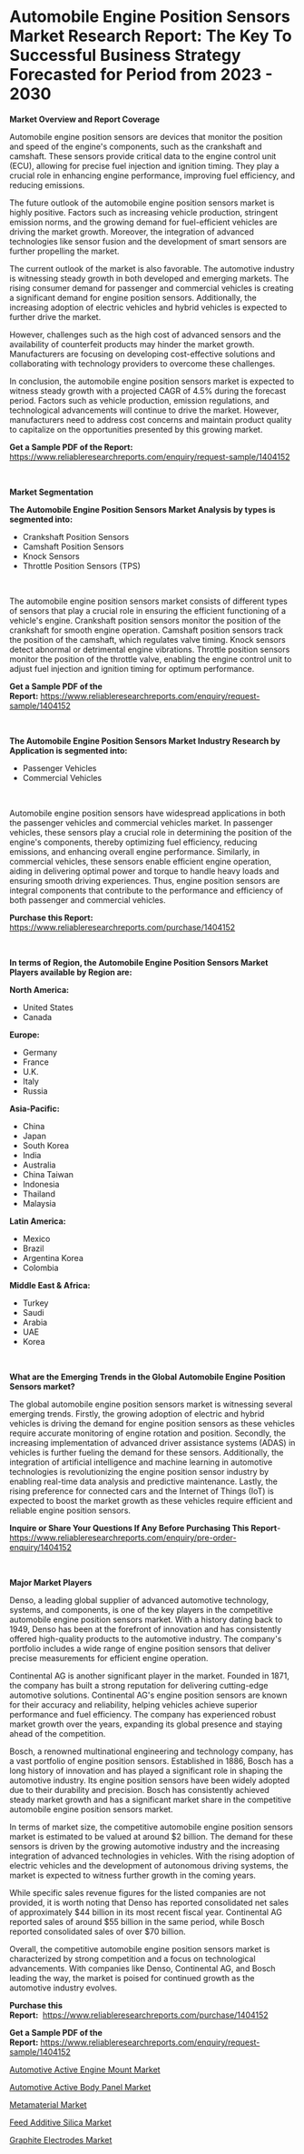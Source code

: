 <p><h1>Automobile Engine Position Sensors Market Research Report: The Key To Successful Business Strategy Forecasted for Period from 2023 - 2030</h1></p><p><strong>Market Overview and Report Coverage</strong></p>
<p><p>Automobile engine position sensors are devices that monitor the position and speed of the engine's components, such as the crankshaft and camshaft. These sensors provide critical data to the engine control unit (ECU), allowing for precise fuel injection and ignition timing. They play a crucial role in enhancing engine performance, improving fuel efficiency, and reducing emissions.</p><p>The future outlook of the automobile engine position sensors market is highly positive. Factors such as increasing vehicle production, stringent emission norms, and the growing demand for fuel-efficient vehicles are driving the market growth. Moreover, the integration of advanced technologies like sensor fusion and the development of smart sensors are further propelling the market.</p><p>The current outlook of the market is also favorable. The automotive industry is witnessing steady growth in both developed and emerging markets. The rising consumer demand for passenger and commercial vehicles is creating a significant demand for engine position sensors. Additionally, the increasing adoption of electric vehicles and hybrid vehicles is expected to further drive the market.</p><p>However, challenges such as the high cost of advanced sensors and the availability of counterfeit products may hinder the market growth. Manufacturers are focusing on developing cost-effective solutions and collaborating with technology providers to overcome these challenges.</p><p>In conclusion, the automobile engine position sensors market is expected to witness steady growth with a projected CAGR of 4.5% during the forecast period. Factors such as vehicle production, emission regulations, and technological advancements will continue to drive the market. However, manufacturers need to address cost concerns and maintain product quality to capitalize on the opportunities presented by this growing market.</p></p>
<p><strong>Get a Sample PDF of the Report:</strong> <a href="https://www.reliableresearchreports.com/enquiry/request-sample/1404152">https://www.reliableresearchreports.com/enquiry/request-sample/1404152</a></p>
<p>&nbsp;</p>
<p><strong>Market Segmentation</strong></p>
<p><strong>The Automobile Engine Position Sensors Market Analysis by types is segmented into:</strong></p>
<p><ul><li>Crankshaft Position Sensors</li><li>Camshaft Position Sensors</li><li>Knock Sensors</li><li>Throttle Position Sensors (TPS)</li></ul></p>
<p>&nbsp;</p>
<p><p>The automobile engine position sensors market consists of different types of sensors that play a crucial role in ensuring the efficient functioning of a vehicle's engine. Crankshaft position sensors monitor the position of the crankshaft for smooth engine operation. Camshaft position sensors track the position of the camshaft, which regulates valve timing. Knock sensors detect abnormal or detrimental engine vibrations. Throttle position sensors monitor the position of the throttle valve, enabling the engine control unit to adjust fuel injection and ignition timing for optimum performance.</p></p>
<p><strong>Get a Sample PDF of the Report:</strong>&nbsp;<a href="https://www.reliableresearchreports.com/enquiry/request-sample/1404152">https://www.reliableresearchreports.com/enquiry/request-sample/1404152</a></p>
<p>&nbsp;</p>
<p><strong>The Automobile Engine Position Sensors Market Industry Research by Application is segmented into:</strong></p>
<p><ul><li>Passenger Vehicles</li><li>Commercial Vehicles</li></ul></p>
<p>&nbsp;</p>
<p><p>Automobile engine position sensors have widespread applications in both the passenger vehicles and commercial vehicles market. In passenger vehicles, these sensors play a crucial role in determining the position of the engine's components, thereby optimizing fuel efficiency, reducing emissions, and enhancing overall engine performance. Similarly, in commercial vehicles, these sensors enable efficient engine operation, aiding in delivering optimal power and torque to handle heavy loads and ensuring smooth driving experiences. Thus, engine position sensors are integral components that contribute to the performance and efficiency of both passenger and commercial vehicles.</p></p>
<p><strong>Purchase this Report:</strong>&nbsp; <a href="https://www.reliableresearchreports.com/purchase/1404152">https://www.reliableresearchreports.com/purchase/1404152</a></p>
<p>&nbsp;</p>
<p><strong>In terms of Region, the Automobile Engine Position Sensors Market Players available by Region are:</strong></p>
<p>
    <p> <strong> North America: </strong>
        <ul>
            <li>United States</li>
            <li>Canada</li>
        </ul>
        </p> 
    <p> <strong> Europe: </strong>
        <ul>
            <li>Germany</li>
            <li>France</li>
            <li>U.K.</li>
            <li>Italy</li>
            <li>Russia</li>
        </ul>
        </p> 
    <p> <strong> Asia-Pacific: </strong>
        <ul>
            <li>China</li>
            <li>Japan</li>
            <li>South Korea</li>
            <li>India</li>
            <li>Australia</li>
            <li>China Taiwan</li>
            <li>Indonesia</li>
            <li>Thailand</li>
            <li>Malaysia</li>
        </ul>
        </p> 
    <p> <strong> Latin America: </strong>
        <ul>
            <li>Mexico</li>
            <li>Brazil</li>
            <li>Argentina Korea</li>
            <li>Colombia</li>
        </ul>
        </p> 
    <p> <strong> Middle East & Africa: </strong>
        <ul>
            <li>Turkey</li>
            <li>Saudi</li>
            <li>Arabia</li>
            <li>UAE</li>
            <li>Korea</li>
        </ul>
    </p>
    </p>
<p>&nbsp;</p>
<p><strong>What are the Emerging Trends in the Global Automobile Engine Position Sensors market?</strong></p>
<p><p>The global automobile engine position sensors market is witnessing several emerging trends. Firstly, the growing adoption of electric and hybrid vehicles is driving the demand for engine position sensors as these vehicles require accurate monitoring of engine rotation and position. Secondly, the increasing implementation of advanced driver assistance systems (ADAS) in vehicles is further fueling the demand for these sensors. Additionally, the integration of artificial intelligence and machine learning in automotive technologies is revolutionizing the engine position sensor industry by enabling real-time data analysis and predictive maintenance. Lastly, the rising preference for connected cars and the Internet of Things (IoT) is expected to boost the market growth as these vehicles require efficient and reliable engine position sensors.</p></p>
<p><strong>Inquire or Share Your Questions If Any Before Purchasing This Report</strong>- <a href="https://www.reliableresearchreports.com/enquiry/pre-order-enquiry/1404152">https://www.reliableresearchreports.com/enquiry/pre-order-enquiry/1404152</a></p>
<p>&nbsp;</p>
<p><strong>Major Market Players</strong></p>
<p><p>Denso, a leading global supplier of advanced automotive technology, systems, and components, is one of the key players in the competitive automobile engine position sensors market. With a history dating back to 1949, Denso has been at the forefront of innovation and has consistently offered high-quality products to the automotive industry. The company's portfolio includes a wide range of engine position sensors that deliver precise measurements for efficient engine operation.</p><p>Continental AG is another significant player in the market. Founded in 1871, the company has built a strong reputation for delivering cutting-edge automotive solutions. Continental AG's engine position sensors are known for their accuracy and reliability, helping vehicles achieve superior performance and fuel efficiency. The company has experienced robust market growth over the years, expanding its global presence and staying ahead of the competition.</p><p>Bosch, a renowned multinational engineering and technology company, has a vast portfolio of engine position sensors. Established in 1886, Bosch has a long history of innovation and has played a significant role in shaping the automotive industry. Its engine position sensors have been widely adopted due to their durability and precision. Bosch has consistently achieved steady market growth and has a significant market share in the competitive automobile engine position sensors market.</p><p>In terms of market size, the competitive automobile engine position sensors market is estimated to be valued at around $2 billion. The demand for these sensors is driven by the growing automotive industry and the increasing integration of advanced technologies in vehicles. With the rising adoption of electric vehicles and the development of autonomous driving systems, the market is expected to witness further growth in the coming years.</p><p>While specific sales revenue figures for the listed companies are not provided, it is worth noting that Denso has reported consolidated net sales of approximately $44 billion in its most recent fiscal year. Continental AG reported sales of around $55 billion in the same period, while Bosch reported consolidated sales of over $70 billion.</p><p>Overall, the competitive automobile engine position sensors market is characterized by strong competition and a focus on technological advancements. With companies like Denso, Continental AG, and Bosch leading the way, the market is poised for continued growth as the automotive industry evolves.</p></p>
<p><strong>Purchase this Report:</strong>&nbsp;&nbsp;<a href="https://www.reliableresearchreports.com/purchase/1404152">https://www.reliableresearchreports.com/purchase/1404152</a></p>
<p></p>
<p><strong>Get a Sample PDF of the Report:</strong>&nbsp;<a href="https://www.reliableresearchreports.com/enquiry/request-sample/1404152">https://www.reliableresearchreports.com/enquiry/request-sample/1404152</a></p>
<p><p><a href="https://medium.com/@lowellgreen2023/analyzing-automotive-active-engine-mount-market-global-industry-perspective-and-forecast-2023-to-6528184543d1">Automotive Active Engine Mount Market</a></p><p><a href="https://medium.com/@madelynyost/automotive-active-body-panel-market-size-market-outlook-and-market-forecast-2023-to-2030-820e8a56449e">Automotive Active Body Panel Market</a></p><p><a href="https://www.linkedin.com/pulse/decoding-metamaterial-market-deep-dive-latest-trends-segmentation-gblye/">Metamaterial Market</a></p><p><a href="https://github.com/prosalinda88/Market-Research-Report-List-1/blob/main/feed-additive-silica-market.md">Feed Additive Silica Market</a></p><p><a href="https://www.linkedin.com/pulse/graphite-electrodes-market-size-share-global-analysis-vbh2e/">Graphite Electrodes Market</a></p></p>